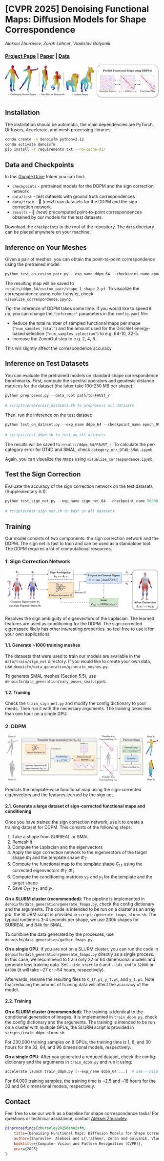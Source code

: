 # [CVPR 2025] Denoising Functional Maps: Diffusion Models for Shape Correspondence

*Aleksei Zhuravlev*, *Zorah Lähner*, *Vladislav Golyanik*

### [Project Page](https://alekseizhuravlev.github.io/denoising-functional-maps/) | [Paper](https://arxiv.org/pdf/2503.01845) | [Data](https://drive.google.com/drive/folders/1_lb59YmxMGUpPeqKwHBwEAag_UhQoi24?usp=sharing)

![Teaser](assets/teaser.jpg)


## Installation

The installation should be automatic, the main dependencies are PyTorch, Diffusers, Accelerate, and mesh processing libraries.

```bash 
conda create -n denoisfm python=3.12
conda activate denoisfm
pip install -r requirements.txt --no-cache-dir
```

## Data and Checkpoints

In this [Google Drive](https://drive.google.com/drive/folders/1_lb59YmxMGUpPeqKwHBwEAag_UhQoi24?usp=sharing) folder you can find:
- `checkpoints` - pretrained models for the DDPM and the sign correction network
- `data/test` - test datasets with ground truth correspondences
- `data/train` - 🌟 *(new)* train datasets for the DDPM and the sign correction network.
- `results` - 🌟 *(new)* precomputed point-to-point correspondences obtained by our models for the test datasets.

Download the `checkpoints` to the root of the repository. The `data` directory can be placed anywhere on your machine.

## Inference on Your Meshes

Given a pair of meshes, you can obtain the point-to-point correspondence using the pretrained model:

```python
python test_on_custom_pair.py --exp_name ddpm_64 --checkpoint_name epoch_99 --shape_1 data/example/off/tr_reg_082.off --shape_2 data/example/off/tr_reg_096.off
```

The resulting map will be saved to `results/ddpm_64/custom_pair/shape_1_shape_2.pt`. To visualize the correspondence using color transfer, check `visualize_correspondence.ipynb`.


*Tip:* the inference of DDPM takes some time. If you would like to speed it up, you can change the `"inference"` parameters in the `config.yaml` file:

- Reduce the total number of sampled functional maps per shape (`"num_samples_total"`) and the amount used for the Dirichlet energy-based selection (`"num_samples_selection"`) to e.g. 64-10, 32-5. 
- Increase the ZoomOut step to e.g. 2, 4, 8.

This will slightly affect the correspondence accuracy.


## Inference on Test Datasets

You can evaluate the pretrained models on standard shape correspondence benchmarks. First, compute the spectral operators and geodesic distance matrices for the dataset (the latter take 100-250 MB per shape):

```python
python preprocess.py --data_root path/to/FAUST_r

# scripts/preprocess_datasets.sh to preprocess all datasets
```


Then, run the inference on the test dataset:

```python
python test_on_dataset.py --exp_name ddpm_64 --checkpoint_name epoch_99 --dataset_name FAUST_r --data_dir path/to/data/test

# scripts/test_ddpm.sh to test on all datasets
```

The results will be saved to `results/ddpm_64/FAUST_r`.
To calculate the per-category error for DT4D and SMAL, check `category_err_DT4D_SMAL.ipynb`.

Again, you can visualize the maps using `visualize_correspondence.ipynb`.


## Test the Sign Correction

Evaluate the accuracy of the sign correction network on the test datasets (Supplementary A.1):

```python
python test_sign_net.py --exp_name sign_net_64 --checkpoint_name 50000.pth --dataset_name FAUST_r --data_dir path/to/data/test --n_epochs 100

# scripts/test_sign_net.sh to test on all datasets
```


## Training

Our model consists of two components: the sign correction network and the DDPM. The sign net is fast to train and can be used as a standalone tool. The DDPM requires a lot of computational resources.

### 1. Sign Correction Network

![Sign Correction](assets/method_sign_correction.jpg)


Resolves the sign ambiguity of eigenvectors of the Laplacian. The learned features are used as conditioning for the DDPM. The sign-corrected eigenspace likely has other interesting properties, so feel free to use it for your own applications.

#### 1.1. Generate ~1000 training meshes 

The datasets that were used to train our models are available in the `data/train/sign_net` directory. 
If you would like to create your own data, use `denoisfm/data_generation/generate_meshes.py`.

To generate SMAL meshes (Section 5.5), use `denoisfm/data_generation/vary_poses_smal.ipynb`.

#### 1.2. Training

Check the `train_sign_net.py` and modify the config dictionary to your needs. Then run it with the necessary arguments. The training takes less than one hour on a single GPU.


### 2. DDPM

![DDPM](assets/method_ddpm.jpg)

Predicts the template-wise functional map using the sign-corrected eigenvectors and the features learned by the sign net. 

#### 2.1. Generate a large dataset of sign-corrected functional maps and conditioning

Once you have trained the sign correction network, use it to create a training dataset for DDPM.
This consists of the following steps:

1. Take a shape from SURREAL or SMAL
2. Remesh it
3. Compute the Laplacian and the eigenvectors
4. Apply the sign correction network to the eigenvectors of the target shape $\Phi_1$ and the template shape $\Phi_T$
5. Compute the functional map to the template shape $C_{1T}$ using the corrected eigenvectors $\hat{\Phi}_T, \hat{\Phi}_1$
6. Compute the conditioning matrices $y_T$ and $y_1$ for the template and the target shape
6. Save $C_{1T}$, $y_T$, and $y_1$.

**On a SLURM cluster (recommended)**: The pipeline is implemented in `denoisfm/data_generation/generate_fmaps.py`, check the config dictionary and the arguments. 
The code is intended to be run on a cluster as an array job, the SLURM script is provided in `scripts/generate_fmaps_slurm.sh`. The typical runtime is 3-4 seconds per shape, we use 230k shapes for SURREAL and 64k for SMAL.

To combine the data generated by the processes, use `denoisfm/data_generation/gather_fmaps.py`.

**On a single GPU**: If you are not on a SLURM cluster, you can run the code in `denoisfm/data_generation/generate_fmaps.py` directly as a single process.
In this case, we recommend to train only 32 or 64 dimensional models and generate less training data. 
Set `--idx_start` to `0` and `--idx_end` to `32000` or `64000` (it will take ~27 or ~54 hours, respectively).

Afterwards, rename the resulting files to `C_1T.pt`, `y_T.pt`, and `y_1.pt`.
Note that reducing the amount of training data will affect the accuracy of the model.


#### 2.2. Training

**On a SLURM cluster (recommended)**: The training is identical to the conditional generation of images. It is implemented in `train_ddpm.py`, check the config dictionary and the arguments. The training is intended to be run on a cluster with multiple GPUs, the SLURM script is provided in `scripts/train_ddpm_slurm.sh`.

For 230,000 training samples on 8 GPUs, the training time is 1, 8, and 30 hours for the 32, 64, and 96 dimensional models, respectively. 

**On a single GPU**: After you generated a reduced dataset, check the config dictionary and the arguments in `train_ddpm.py` and run it using:

```python
accelerate launch train_ddpm.py [--exp_name ddpm_64 ...]  # See --help for all options
```
For 64,000 training samples, the training time is ~2.5 and ~18 hours for the 32 and 64 dimensional models, respectively.

## Contact

Feel free to use our work as a baseline for shape correspondence tasks!
For questions or technical assistance, contact [Aleksei Zhuravlev](https://alekseizhuravlev.github.io/).

```bibtex
@inproceedings{zhuravlev2025denoisfm, 
    title={Denoising Functional Maps: Diffusion Models for Shape Correspondence},
    author={Zhuravlev, Aleksei and L{\"a}hner, Zorah and Golyanik, Vladislav},
    booktitle={Computer Vision and Pattern Recognition (CVPR)},
    year={2025}
}
```



